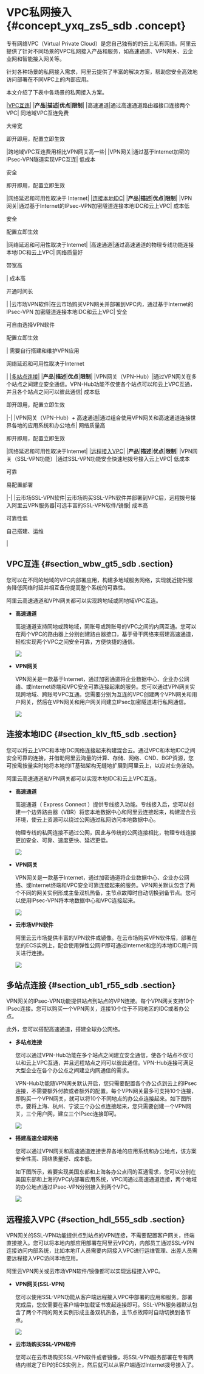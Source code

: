 # VPC私网接入 {#concept_yxq_zs5_sdb .concept}

专有网络VPC（Virtual Private Cloud）是您自己独有的的云上私有网络。阿里云提供了针对不同场景的VPC私网接入产品和服务，如高速通道、VPN网关、云企业网和智能接入网关等。

针对各种场景的私网接入需求，阿里云提供了丰富的解决方案，帮助您安全高效地访问部署在不同VPC上的内部应用。

本文介绍了下表中各场景的私网接入方案。

|[VPC互连](cn.zh-CN/最佳实践/VPC私网接入.md#section_wbw_gt5_sdb)|
|**产品**|**描述**|**优点**|**限制**|
|高速通道|通过高速通道路由器接口连接两个VPC| 同地域VPC互连免费

 大带宽

 即开即用，配置立即生效

 |跨地域VPC互连费用相比VPN网关高一些|
|VPN网关|通过基于Internet加密的IPsec-VPN隧道实现VPC互连| 低成本

 安全

 即开即用，配置立即生效

 |网络延迟和可用性取决于 Internet|
|[连接本地IDC](cn.zh-CN/最佳实践/VPC私网接入.md#section_klv_ft5_sdb)|
|**产品**|**描述**|**优点**|**限制**|
|VPN 网关|通过基于Internet的IPsec-VPN加密隧道连接本地IDC和云上VPC| 成本低

 安全

 配置立即生效

 |网络延迟和可用性取决于Internet|
|高速通道|通过高速通道的物理专线功能连接本地IDC和云上VPC| 网络质量好

 带宽高

 | 成本高

 开通时间长

 |
|云市场VPN软件|在云市场购买VPN网关并部署到VPC内，通过基于Internet的IPsec-VPN 加密隧道连接本地IDC和云上VPC| 安全

 可自由选择VPN软件

 配置立即生效

 | 需要自行搭建和维护VPN应用

 网络延迟和可用性取决于Internet

 |
|[多站点连接](cn.zh-CN/最佳实践/VPC私网接入.md#section_ub1_r55_sdb)|
|**产品**|**描述**|**优点**|**限制**|
|VPN网关（VPN-Hub）|通过VPN网关在多个站点之间建立安全通信。VPN-Hub功能不仅使各个站点可以和云上VPC互通，并且各个站点之间可以彼此通信| 成本低

 即开即用，配置立即生效

 |-|
|VPN网关（VPN-Hub）+ 高速通道|通过组合使用VPN网关和高速通道连接世界各地的应用系统和办公地点| 网络质量高

 即开即用，配置立即生效

 |网络延迟和可用性取决于Internet|
|[远程接入VPC](cn.zh-CN/最佳实践/VPC私网接入.md#section_hdl_555_sdb)|
|**产品**|**描述**|**优点**|**限制**|
|VPN网关（SSL-VPN功能）|通过SSL-VPN功能安全快速地拨号接入云上VPC| 低成本

 可靠

 易配置部署

 |-|
|云市场SSL-VPN软件|云市场购买SSL-VPN软件并部署到VPC后，远程拨号接入阿里云VPN服务器|可选丰富的SSL-VPN软件/镜像| 成本高

 可靠性低

 自己搭建、运维

 |

## VPC互连 {#section_wbw_gt5_sdb .section}

您可以在不同的地域的VPC内部署应用，构建多地域服务网络，实现就近提供服务降低网络时延并相互备份提高整个系统的可靠性。

阿里云高速通道和VPN网关都可以实现跨地域或同地域VPC互连。

-   **高速通道**

    高速通道支持同地或跨地域，同账号或跨账号的VPC之间的内网互通。您可以在两个VPC的路由器上分别创建路由器接口，基于骨干网络来搭建高速通道，轻松实现两个VPC之间安全可靠，方便快捷的通信。

    ![](http://static-aliyun-doc.oss-cn-hangzhou.aliyuncs.com/assets/img/2448/834_zh-CN.png)

-   **VPN网关**

    VPN网关是一款基于Internet，通过加密通道将企业数据中心、企业办公网络、或Internet终端和VPC安全可靠连接起来的服务。您可以通过VPN网关实现跨地域、跨账号VPC互通。您需要分别为互连的VPC创建两个VPN网关和用户网关，然后在VPN网关和用户网关间建立IPsec加密隧道进行私网通信。

    ![](http://static-aliyun-doc.oss-cn-hangzhou.aliyuncs.com/assets/img/2448/835_zh-CN.png)


## 连接本地IDC {#section_klv_ft5_sdb .section}

您可以将云上VPC和本地IDC网络连接起来构建混合云。通过VPC和本地IDC之间安全可靠的连接，并借助阿里云海量的计算、存储、网络、CND、BGP资源，您可按需按量实时地将本地的IT基础架构无缝地扩展到阿里云上，以应对业务波动。

阿里云高速通道和VPN网关都可以实现本地IDC和云上VPC互连。

-   **高速通道**

    高速通道（ Express Connect ）提供专线接入功能。专线接入后，您可以创建一个边界路由器（VBR）将您本地数据中心和阿里云连接起来，构建混合云环境，使云上资源可以绕过公网通过私网访问本地数据中心。

    物理专线的私网连接不通过公网，因此与传统的公网连接相比，物理专线连接更加安全、可靠、速度更快、延迟更低。

    ![](http://static-aliyun-doc.oss-cn-hangzhou.aliyuncs.com/assets/img/2448/836_zh-CN.png)

-   **VPN网关**

    VPN网关是一款基于Internet，通过加密通道将企业数据中心、企业办公网络、或Internet终端和VPC安全可靠连接起来的服务。VPN网关默认包含了两个不同的网关实例形成主备双机热备，主节点故障时自动切换到备节点。您可以使用IPsec-VPN将本地数据中心和VPC连接起来。

    ![](http://static-aliyun-doc.oss-cn-hangzhou.aliyuncs.com/assets/img/2448/837_zh-CN.png)

-   **云市场VPN软件**

    阿里云云市场提供丰富的VPN软件或镜像。在云市场购买VPN软件后，部署在您的ECS实例上，配合使用弹性公网IP即可通过Internet和您的本地IDC用户网关进行连接。

    ![](http://static-aliyun-doc.oss-cn-hangzhou.aliyuncs.com/assets/img/2448/838_zh-CN.png)


## 多站点连接 {#section_ub1_r55_sdb .section}

VPN网关的IPsec-VPN功能提供站点到站点的VPN连接。每个VPN网关支持10个IPsec连接。您可以购买一个VPN网关，连接10个位于不同地区的IDC或者办公点。

此外，您可以搭配高速通道，搭建全球办公网络。

-   **多站点连接**

    您可以通过VPN-Hub功能在多个站点之间建立安全通信，使各个站点不仅可以和云上VPC互通，并且远程站点之间可以彼此通信。VPN-Hub连接可满足大型企业在各个办公点之间建立内网通信的需求。

    VPN-Hub功能随VPN网关默认开启，您只需要配置各个办公点到云上的IPsec连接，不需要额外付款或者额外的配置。每个VPN网关最多可支持10个连接，即购买一个VPN网关，就可以将10个不同地点的办公点连接起来。如下图所示，要将上海、杭州、宁波三个办公点连接起来，您只需要创建一个VPN网关，三个用户网，建立三个IPsec连接即可。

    ![](http://static-aliyun-doc.oss-cn-hangzhou.aliyuncs.com/assets/img/2448/839_zh-CN.png)

-   **搭建高速全球网络**

    您可以通过VPN网关和高速通道连接世界各地的应用系统和办公地点，该方案安全性高、网络质量好、成本低。

    如下图所示，若要实现美国东部和上海各办公点间的互通需求，您可以分别在美国东部和上海的VPC内部署应用系统，VPC间通过高速通道连接，两个地域的办公地点通过IPsec-VPN分别接入到两个VPC。

    ![](http://static-aliyun-doc.oss-cn-hangzhou.aliyuncs.com/assets/img/2448/840_zh-CN.png)


## 远程接入VPC {#section_hdl_555_sdb .section}

VPN网关的SSL-VPN功能提供点到站点的VPN连接，不需要配置客户网关，终端直接接入。您可以将本地内部应用部署在阿里云VPC内，内部员工通过SSL-VPN连接访问内部系统，比如本地IT人员需要内网接入VPC进行运维管理、出差人员需要远程接入VPC访问本地应用。

阿里云VPN网关或云市场VPN软件/镜像都可以实现远程接入VPC。

-   **VPN网关\(SSL-VPN\)**

    您可以使用SSL-VPN功能从客户端远程接入VPC中部署的应用和服务。部署完成后，您仅需要在客户端中加载证书发起连接即可。SSL-VPN服务器默认包含了两个不同的网关实例形成主备双机热备，主节点故障时自动切换到备节点。

    ![](http://static-aliyun-doc.oss-cn-hangzhou.aliyuncs.com/assets/img/2448/841_zh-CN.png)

-   **云市场购买SSL-VPN软件**

    您可以在云市场购买SSL-VPN软件或者镜像，将SSL-VPN服务部署在专有网络内绑定了EIP的ECS实例上，然后就可以从客户端通过Internet拨号接入了。


